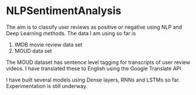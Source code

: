 # NLPSentimentAnalysis

The aim is to classify user reviews as positive or negative using NLP and Deep Learning methods.
The data I am using so far is
1. IMDB movie review data set
2. MOUD data set

The MOUD dataset has sentence level tagging for transcripts of user review videos. I have translated these to English using the Google Translate API

I have built several models using Dense layers, RNNs and LSTMs so far. Experimentation is still underway.
